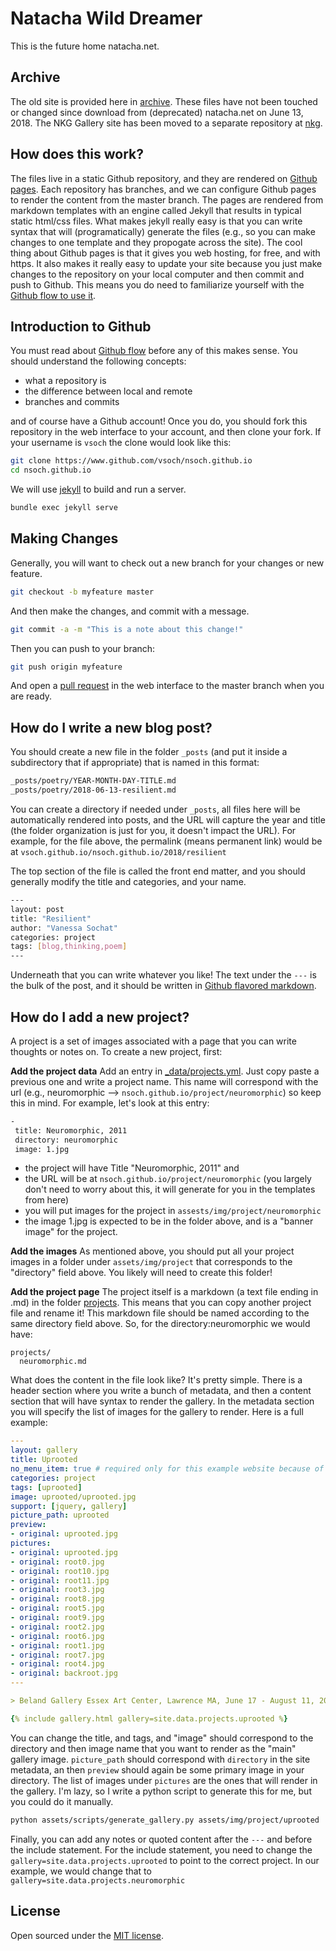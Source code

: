 # Natacha Wild Dreamer

This is the future home natacha.net.

## Archive
The old site is provided here in [archive](archive). These files have not been 
touched or changed since download from (deprecated) natacha.net on 
June 13, 2018. The NKG Gallery site has been moved to a separate repository
at [nkg](https://www.github.com/vsoch/nkg).

## How does this work? 

The files live in a static Github repository, and they are rendered on 
[Github pages](https://pages.github.com/). Each repository has branches, and
we can configure Github pages to render the content from the master branch. The pages 
are rendered from markdown templates with an engine called Jekyll that results in
typical static html/css files. What makes jekyll really easy is that you can
write syntax that will (programatically) generate the files (e.g., so you can make
changes to one template and they propogate across the site). The cool thing about
Github pages is that it gives you web hosting, for free, and with https. It also
makes it really easy to update your site because you just make changes to the repository
on your local computer and then commit and push to Github. This means you do
need to familiarize yourself with the [Github flow to use it](https://guides.github.com/introduction/flow/).

## Introduction to Github
You must read about [Github flow](https://guides.github.com/introduction/flow/) before
any of this makes sense. You should understand the following concepts:

 - what a repository is
 - the difference between local and remote
 - branches and commits

and of course have a Github account! Once you do, you should fork this repository in
the web interface to your account, and then clone your fork. If your username is `vsoch`
the clone would look like this:

```bash
git clone https://www.github.com/vsoch/nsoch.github.io
cd nsoch.github.io
```

We will use [jekyll](https://jekyllrb.com/docs/quickstart/) to build and run a server.

```bash
bundle exec jekyll serve
```

## Making Changes
Generally, you will want to check out a new branch for your changes or new feature.

```bash
git checkout -b myfeature master
```

And then make the changes, and commit with a message.

```bash
git commit -a -m "This is a note about this change!"
```

Then you can push to your branch:

```bash
git push origin myfeature
```

And open a [pull request](https://help.github.com/articles/about-pull-requests/) in the web interface to the master branch when you are ready.


## How do I write a new blog post?
You should create a new file in the folder `_posts` (and put it inside a subdirectory that if appropriate)
that is named in this format:

```bash
_posts/poetry/YEAR-MONTH-DAY-TITLE.md
_posts/poetry/2018-06-13-resilient.md
```

You can create a directory if needed under `_posts`, all files here will be automatically rendered into posts, and the URL will capture the year and title (the folder organization is just for you, it doesn't impact the URL). For example, for the file above, the permalink (means permanent link) would be at `vsoch.github.io/nsoch.github.io/2018/resilient`

The top section of the file is called the front end matter, and you should generally modify the title
and categories, and your name.

```bash
---
layout: post
title: "Resilient"
author: "Vanessa Sochat"
categories: project
tags: [blog,thinking,poem]
---
```

Underneath that you can write whatever you like! The text under the `---` is the bulk of the post,
and it should be written in [Github flavored markdown](https://guides.github.com/features/mastering-markdown/). 

## How do I add a new project?

A project is a set of images associated with a page that you can write thoughts or
notes on. To create a new project, first:

**Add the project data**
Add an entry in [_data/projects.yml](_data/projects.yml). Just copy paste a previous one and write a project name. This name will correspond with the url (e.g., neuromorphic --> `nsoch.github.io/project/neuromorphic`) so keep this in mind. For example, let's look at this entry:

```bash
-
 title: Neuromorphic, 2011
 directory: neuromorphic
 image: 1.jpg
```

  - the project will have Title "Neuromorphic, 2011" and 
  - the URL will be at `nsoch.github.io/project/neuromorphic` (you largely don't need to worry about this, it will generate for you in the templates from here)
  - you will put images for the project in `assests/img/project/neuromorphic`
  - the image 1.jpg is expected to be in the folder above, and is a "banner image" for the project. 


**Add the images**
As mentioned above, you should put all your project images in a folder under `assets/img/project` that corresponds to the "directory" field above. You likely will need to create this folder!


**Add the project page**
The project itself is a markdown (a text file ending in .md) in the folder [projects](projects). This means that you can copy another project file and rename it! This markdown file should be named according to the same directory field above. So, for the directory:neuromorphic we would have:

```
projects/
  neuromorphic.md
```

What does the content in the file look like? It's pretty simple. There is a header section where you write a bunch of metadata, and then a content section that will have syntax to render the gallery. In the metadata section you will specify the list of images for the gallery to render. Here is a full example:

```yaml
---
layout: gallery
title: Uprooted
no_menu_item: true # required only for this example website because of menu construction
categories: project
tags: [uprooted]
image: uprooted/uprooted.jpg
support: [jquery, gallery]
picture_path: uprooted
preview:
- original: uprooted.jpg
pictures:
- original: uprooted.jpg
- original: root0.jpg
- original: root10.jpg
- original: root11.jpg
- original: root3.jpg
- original: root8.jpg
- original: root5.jpg
- original: root9.jpg
- original: root2.jpg
- original: root6.jpg
- original: root1.jpg
- original: root7.jpg
- original: root4.jpg
- original: backroot.jpg
---

> Beland Gallery Essex Art Center, Lawrence MA, June 17 - August 11, 2011

{% include gallery.html gallery=site.data.projects.uprooted %}
```

You can change the title, and tags, and "image" should correspond to the directory and then image name
that you want to render as the "main" gallery image. `picture_path` should correspond with `directory`
in the site metadata, an then `preview` should again be some primary image in your directory. The list of
images under `pictures` are the ones that will render in the gallery. I'm lazy, so I write a python script to
generate this for me, but you could do it manually.

```bash
python assets/scripts/generate_gallery.py assets/img/project/uprooted
```

Finally, you can add any notes or quoted content after the `---` and before the include
statement. For the include statement, you need to change the `gallery=site.data.projects.uprooted` to point
to the correct project. In our example, we would change that to `gallery=site.data.projects.neuromorphic`

## License

Open sourced under the [MIT license](LICENSE.md).
